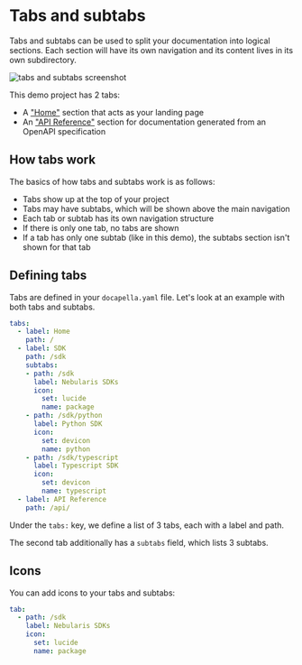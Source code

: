 # Tabs and subtabs

Tabs and subtabs can be used to split your documentation into logical sections. Each section will have its own navigation and its content lives in its own subdirectory.

![tabs and subtabs screenshot](/_assets/tabs-subtabs-dark.png)

This demo project has 2 tabs:

- A ["Home"](/) section that acts as your landing page
- An ["API Reference"](/api) section for documentation generated from an OpenAPI specification

## How tabs work

The basics of how tabs and subtabs work is as follows:

- Tabs show up at the top of your project
- Tabs may have subtabs, which will be shown above the main navigation
- Each tab or subtab has its own navigation structure
- If there is only one tab, no tabs are shown
- If a tab has only one subtab (like in this demo), the subtabs section isn't shown for that tab

## Defining tabs

Tabs are defined in your `docapella.yaml` file. Let's look at an example with both tabs and subtabs.

```yaml
tabs:
  - label: Home
    path: /
  - label: SDK
    path: /sdk
    subtabs:
    - path: /sdk
      label: Nebularis SDKs
      icon:
        set: lucide
        name: package
    - path: /sdk/python
      label: Python SDK
      icon:
        set: devicon
        name: python
    - path: /sdk/typescript
      label: Typescript SDK
      icon:
        set: devicon
        name: typescript
  - label: API Reference
    path: /api/
```

Under the `tabs:` key, we define a list of 3 tabs, each with a label and path.

The second tab additionally has a `subtabs` field, which lists 3 subtabs.

## Icons

You can add icons to your tabs and subtabs:

```yaml title="Tab with an icon from the Lucide icon set"
tab:
  - path: /sdk
    label: Nebularis SDKs
    icon:
      set: lucide
      name: package
```
